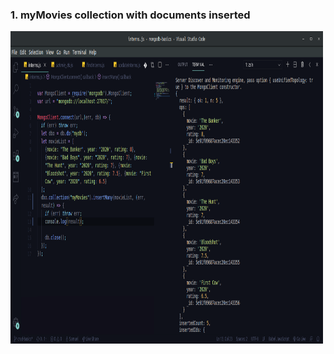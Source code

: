### 1. myMovies collection with documents inserted
<img src="images/internsjs.png" height="500px" width="500px">